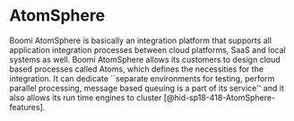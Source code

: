 AtomSphere
==========

Boomi AtomSphere is basically an integration platform that supports all
application integration processes between cloud platforms, SaaS and
local systems as well. Boomi AtomSphere allows its customers to design
cloud based processes called Atoms, which defines the necessities for
the integration. It can dedicate ``separate environments for testing,
perform parallel processing, message based queuing is a part of its
service'' and it also allows its run time engines to cluster
[@hid-sp18-418-AtomSphere-features].

